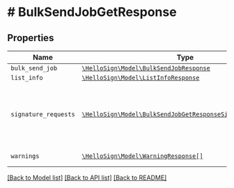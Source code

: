 # # BulkSendJobGetResponse



## Properties

Name | Type | Description | Notes
------------ | ------------- | ------------- | -------------
| `bulk_send_job` | [```\HelloSign\Model\BulkSendJobResponse```](BulkSendJobResponse.md) |    |  |
| `list_info` | [```\HelloSign\Model\ListInfoResponse```](ListInfoResponse.md) |    |  |
| `signature_requests` | [```\HelloSign\Model\BulkSendJobGetResponseSignatureRequests[]```](BulkSendJobGetResponseSignatureRequests.md) |  Contains information about the Signature Requests sent in bulk.  |  |
| `warnings` | [```\HelloSign\Model\WarningResponse[]```](WarningResponse.md) |  A list of warnings.  |  |

[[Back to Model list]](../../README.md#models) [[Back to API list]](../../README.md#endpoints) [[Back to README]](../../README.md)
